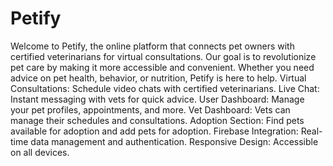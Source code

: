 # Petify
Welcome to Petify, the online platform that connects pet owners with certified veterinarians for virtual consultations. Our goal is to revolutionize pet care by making it more accessible and convenient. Whether you need advice on pet health, behavior, or nutrition, Petify is here to help.
Virtual Consultations: Schedule video chats with certified veterinarians.
Live Chat: Instant messaging with vets for quick advice.
User Dashboard: Manage your pet profiles, appointments, and more.
Vet Dashboard: Vets can manage their schedules and consultations.
Adoption Section: Find pets available for adoption and add pets for adoption.
Firebase Integration: Real-time data management and authentication.
Responsive Design: Accessible on all devices.

